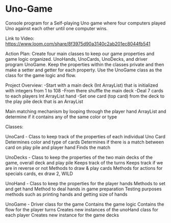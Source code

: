 # Uno-Game
Console program for a Self-playing Uno game where four computers played Uno against each other until one computer wins.

Link to Video: https://www.loom.com/share/8f3975d90a3140c2ab201ec8044fb541

Action Plan:
Create four main classes to keep our game properties and game logic organized. UnoHands, UnoCards, UnoDecks, and driver program UnoGame. Keep the properties within the classes private and then make a setter and getter for each property. Use the UnoGame class as the class for the game logic and flow. 

Project Overview:
-Start with a main deck (Int ArrayList) that is initialized with integers from 1 to 108
-From there shuffle the main deck 
-Deal 7 cards to each players Int ArrayList hand 
-Set one card (top card) from the deck to the play pile deck that is an ArrayList

Main matching mechanism by looping through the player hand ArrayList and determine if it contains any of the same color or type 

Classes: 

UnoCard - 
Class to keep track of the properties of each individual Uno Card
Determines color and type of cards
Determines if there is a match between card on play pile and player hand
Finds the match 

UnoDecks - 
Class to keep the properties of the two main decks of the game, overall deck and play pile
Keeps track of the turns 
Keeps track if we are in reverse or not 
Methods to draw & play cards
Methods for actions for specials cards, ex draw 2, WILD 

UnoHand - 
Class to keep the properties for the player hands
Methods to set and get hand 
Method to deal hands in game preparation
Testing purposes methods such as printing hands and getting size of hands


UnoGame - 
Driver class for the game 
Contains the game logic 
Contains the flow for the player turns 
Creates new instances of the unoHand class for each player
Creates new instance for the game decks 

